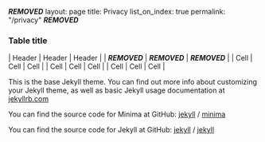 ***REMOVED***
  layout: page
  title: Privacy
  list_on_index: true
  permalink: "/privacy"
***REMOVED***

### Table title

| Header | Header | Header |
| ***REMOVED*** | ***REMOVED*** | ***REMOVED*** |
| Cell | Cell | Cell |
| Cell | Cell | Cell |
| Cell | Cell | Cell |

This is the base Jekyll theme. You can find out more info about customizing your Jekyll theme, as well as basic Jekyll usage documentation at [jekyllrb.com](https://jekyllrb.com/)

You can find the source code for Minima at GitHub:
[jekyll](https://github.com/jekyll) /
[minima](https://github.com/jekyll/minima)

You can find the source code for Jekyll at GitHub:
[jekyll](https://github.com/jekyll) /
[jekyll](https://github.com/jekyll/jekyll)